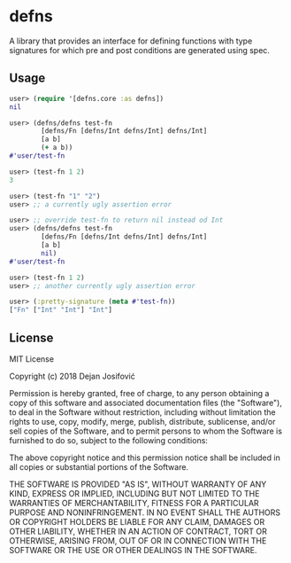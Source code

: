 # defns

A library that provides an interface for defining functions
with type signatures for which pre and post conditions are
generated using spec.

## Usage

``` clojure
user> (require '[defns.core :as defns])
nil

user> (defns/defns test-fn
        [defns/Fn [defns/Int defns/Int] defns/Int]
        [a b]
        (+ a b))
#'user/test-fn

user> (test-fn 1 2)
3

user> (test-fn "1" "2")
user> ;; a currently ugly assertion error

user> ;; override test-fn to return nil instead od Int
user> (defns/defns test-fn
        [defns/Fn [defns/Int defns/Int] defns/Int]
        [a b]
        nil)
#'user/test-fn

user> (test-fn 1 2)
user> ;; another currently ugly assertion error

user> (:pretty-signature (meta #'test-fn))
["Fn" ["Int" "Int"] "Int"]
```

## License

MIT License

Copyright (c) 2018 Dejan Josifović

Permission is hereby granted, free of charge, to any person obtaining a copy of this software and associated documentation files (the "Software"), to deal in the Software without restriction, including without limitation the rights to use, copy, modify, merge, publish, distribute, sublicense, and/or sell copies of the Software, and to permit persons to whom the Software is furnished to do so, subject to the following conditions:

The above copyright notice and this permission notice shall be included in all copies or substantial portions of the Software.

THE SOFTWARE IS PROVIDED "AS IS", WITHOUT WARRANTY OF ANY KIND, EXPRESS OR IMPLIED, INCLUDING BUT NOT LIMITED TO THE WARRANTIES OF MERCHANTABILITY, FITNESS FOR A PARTICULAR PURPOSE AND NONINFRINGEMENT. IN NO EVENT SHALL THE AUTHORS OR COPYRIGHT HOLDERS BE LIABLE FOR ANY CLAIM, DAMAGES OR OTHER LIABILITY, WHETHER IN AN ACTION OF CONTRACT, TORT OR OTHERWISE, ARISING FROM, OUT OF OR IN CONNECTION WITH THE SOFTWARE OR THE USE OR OTHER DEALINGS IN THE SOFTWARE.
